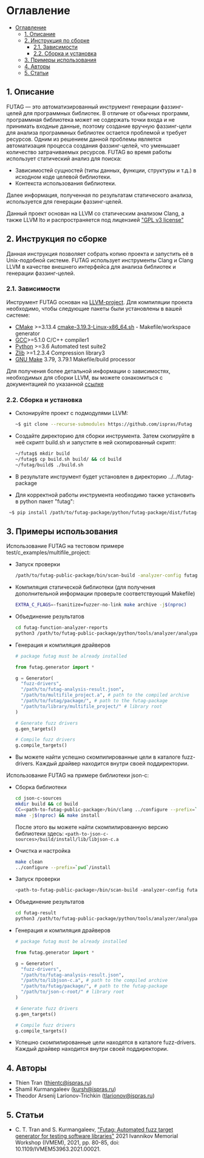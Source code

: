 # Оглавление

- [Оглавление](#оглавление)
  - [1. Описание](#1-описание)
  - [2. Инструкция по сборке](#2-инструкция-по-сборке)
    - [2.1. Зависимости](#21-зависимости)
    - [2.2. Сборка и установка](#22-сборка-и-установка)
  - [3. Примеры использования](#3-примеры-использования)
  - [4. Авторы](#4-авторы)
  - [5. Статьи](#5-статьи)

## 1. Описание

FUTAG — это автоматизированный инструмент генерации фаззинг-целей для программных библиотек.
В отличие от обычных программ, программная библиотека может не содержать точки входа и не принимать входные данные, поэтому создание вручную фаззинг-цели для анализа программных библиотек остается проблемой и требует ресурсов. Одним из решением данной проблемы является автоматизация процесса создания фаззинг-целей, что уменьшает количество затрачиваемых ресурсов.
FUTAG во время работы использует статический анализ для поиска:

- Зависимостей сущностей (типы данных, функции, структуры и т.д.) в исходном коде целевой библиотеки.
- Контекста использования библиотеки.

Далее информация, полученная по результатам статического анализа, используется для генерации фаззинг-целей.

Данный проект основан на LLVM со статическим анализом Clang, а также LLVM lto и распространяется под лицензией ["GPL v3 license"](https://llvm.org/docs/DeveloperPolicy.html#new-llvm-project-license-framework)

## 2. Инструкция по сборке

Данная инструкция позволяет собрать копию проекта и запустить её в Unix-подобной системе. FUTAG использует инструменты Clang и Clang LLVM в качестве внешнего интерфейса для анализа библиотек и генерации фаззинг-целей.

### 2.1. Зависимости

Инструмент FUTAG основан на [LLVM-project](https://llvm.org/). Для компиляции проекта необходимо, чтобы следующие пакеты были установлены в вашей системе:

- [CMake](https://cmake.org/) >=3.13.4 [cmake-3.19.3-Linux-x86_64.sh](https://github.com/Kitware/CMake/releases/download/v3.19.3/cmake-3.19.3-Linux-x86_64.sh) - Makefile/workspace generator
- [GCC](https://gcc.gnu.org/)>=5.1.0 C/C++ compiler1
- [Python](https://www.python.org/) >=3.6 Automated test suite2
- [Zlib](http://zlib.net/) >=1.2.3.4 Compression library3
- [GNU Make](http://savannah.gnu.org/projects/make) 3.79, 3.79.1 Makefile/build processor

Для получения более детальной информации о зависимостях, необходимых для сборки LLVM, вы можете ознакомиться с документацией по указанной [ссылке](https://llvm.org/docs/GettingStarted.html#requirements)

### 2.2. Сборка и установка

- Склонируйте проект с подмодулями LLVM:

  ```bash
  ~$ git clone --recurse-submodules https://github.com/ispras/Futag
  ```

- Создайте директорию для сборки инструмента. Затем скопируйте в неё скрипт build.sh и запустите в ней скопированный скрипт:

  ```bash
  ~/futag$ mkdir build
  ~/futag$ cp build.sh build/ && cd build
  ~/futag/build$ ./build.sh
  ```

- В результате инструмент будет установлен в директорию ../../futag-package

- Для корректной работы инструмента необходимо также установить в python пакет "futag":

 ```bash
  ~$ pip install /path/to/futag-package/python/futag-package/dist/futag-0.1.tar.gz
  ```

## 3. Примеры использования

Использование FUTAG на тестовом примере test/c_examples/multifile_project:

- Запуск проверки

  ```bash
  /path/to/futag-public-package/bin/scan-build -analyzer-config futag.FutagFunctionAnalyzer:report_dir=`pwd`/futag-function-analyzer-reports -enable-checker futag make -j$(nproc)
  ```

- Компиляция статической библиотеки (для получения дополнительной информации проверьте соответствующий Makefile)

  ```bash
  EXTRA_C_FLAGS=-fsanitize=fuzzer-no-link make archive -j$(nproc)
  ```

- Объединение результатов

  ```bash
  cd futag-function-analyzer-reports
  python3 /path/to/futag-public-package/python/tools/analyzer/analypar.py .
  ```

- Генерация и компиляция драйверов

  ```python
  # package futag must be already installed

  from futag.generator import *

  g = Generator(
    "fuzz-drivers", 
    "/path/to/futag-analysis-result.json", 
    "/path/to/multifile_project.a", # path to the compiled archive
    "/path/to/futag/package/", # path to the futag-package
    "/path/to/library/multifile_project/" # library root
  )

  # Generate fuzz drivers
  g.gen_targets()

  # Compile fuzz drivers
  g.compile_targets()
  ```

- Вы можете найти успешно скомпилированные цели в каталоге fuzz-drivers. Каждый драйвер находится внутри своей поддиректории.


Использование FUTAG на примере библиотеки json-c:

- Сборка библиотеки

  ```bash
  cd json-c-sources
  mkdir build && cd build
  CC=<path-to-futag-public-package>/bin/clang ../configure --prefix=`pwd`/install CFLAGS="-fsanitize=fuzzer-no-link -Wno-error=implicit-const-int-float-conversion"
  make -j$(nproc) && make install
  ```

  После этого вы можете найти скомпилированную версию библиотеки здесь: `<path-to-json-c-sources>/build/install/lib/libjson-c.a`

- Очистка и настройка

  ```bash
  make clean
  ../configure --prefix=`pwd`/install
  ```

- Запуск проверки

  ```bash
  <path-to-futag-public-package>/bin/scan-build -analyzer-config futag.FutagFunctionAnalyzer:report_dir=`pwd`/futag-result -enable-checker futag  make -j$(nproc)
  ```

- Объединение результатов

  ```bash
  cd futag-result
  python3 /path/to/futag-public-package/python/tools/analyzer/analypar.py .
  ```

- Генерация и компиляция драйверов

  ```python
  # package futag must be already installed

  from futag.generator import *

  g = Generator(
    "fuzz-drivers", 
    "/path/to/futag-analysis-result.json", 
    "/path/to/libjson-c.a", # path to the compiled archive
    "/path/to/futag/package/", # path to the futag-package
    "/path/to/json-c-root/" # library root
  )

  # Generate fuzz drivers
  g.gen_targets()

  # Compile fuzz drivers
  g.compile_targets()
  ```
- Успешно скомпилированные цели находятся в каталоге fuzz-drivers. Каждый драйвер находится внутри своей поддиректории.

## 4. Авторы

- Thien Tran (thientc@ispras.ru)
- Shamil Kurmangaleev (kursh@ispras.ru)
- Theodor Arsenij Larionov-Trichkin (tlarionov@ispras.ru)

## 5. Статьи

- C. T. Tran and S. Kurmangaleev, ["Futag: Automated fuzz target generator for testing software libraries"](https://ieeexplore.ieee.org/document/9693749) 2021 Ivannikov Memorial Workshop (IVMEM), 2021, pp. 80-85, doi: 10.1109/IVMEM53963.2021.00021.

